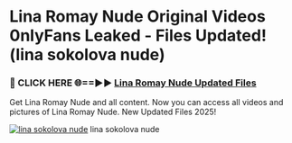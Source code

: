 # Lina Romay Nude Original Videos 0nlyFans Leaked - Files Updated! (lina sokolova nude)

<h3>🔴 CLICK HERE 🌐==►► <a href="https://tinyurl.com/2p9ay9w9" rel="nofollow">Lina Romay Nude Updated Files</a></h3>

Get Lina Romay Nude and all content. Now you can access all videos and pictures of Lina Romay Nude. New Updated Files 2025!

[![lina sokolova nude](https://i.imgur.com/KQgVmj3.gif)](https://tinyurl.com/2p9ay9w9)
lina sokolova nude